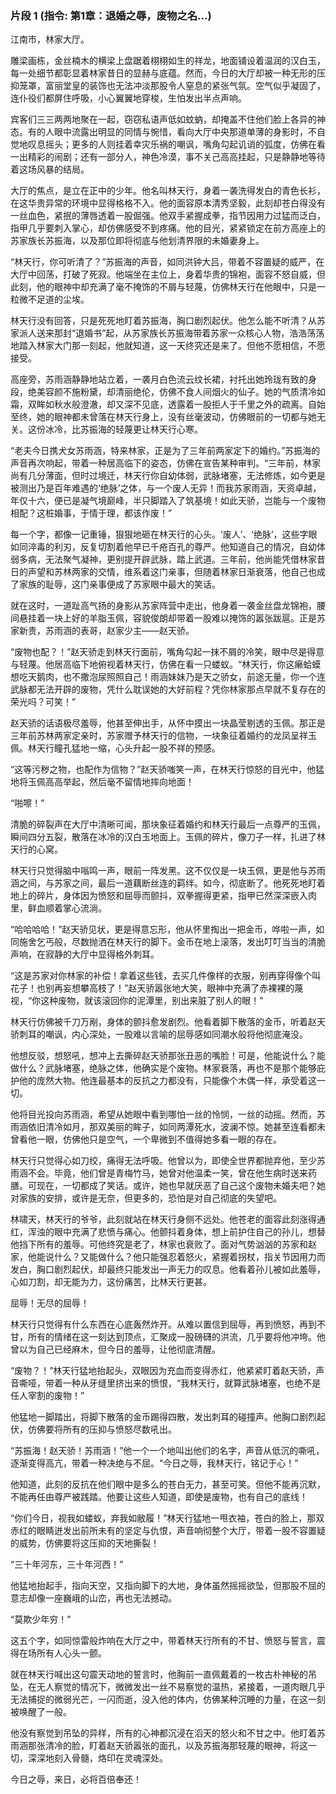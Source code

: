 

### 片段 1 (指令: 第1章：退婚之辱，废物之名...)

江南市，林家大厅。

雕梁画栋，金丝楠木的横梁上盘踞着栩栩如生的祥龙，地面铺设着温润的汉白玉，每一处细节都彰显着林家昔日的显赫与底蕴。然而，今日的大厅却被一种无形的压抑笼罩，富丽堂皇的装饰也无法冲淡那股令人窒息的紧张气氛。空气似乎凝固了，连仆役们都屏住呼吸，小心翼翼地穿梭，生怕发出半点声响。

宾客们三三两两地聚在一起，窃窃私语声低如蚊蚋，却掩盖不住他们脸上各异的神态。有的人眼中流露出明显的同情与惋惜，看向大厅中央那道单薄的身影时，不自觉地叹息摇头；更多的人则挂着幸灾乐祸的嘲讽，嘴角勾起讥诮的弧度，仿佛在看一出精彩的闹剧；还有一部分人，神色冷漠，事不关己高高挂起，只是静静地等待着这场风暴的结局。

大厅的焦点，是立在正中的少年。他名叫林天行，身着一袭洗得发白的青色长衫，在这华贵异常的环境中显得格格不入。他的面容原本清秀坚毅，此刻却苍白得没有一丝血色，紧抿的薄唇透着一股倔强。他双手紧握成拳，指节因用力过猛而泛白，指甲几乎要刺入掌心，却仿佛感受不到疼痛。他的目光，紧紧锁定在前方高座上的苏家族长苏振海，以及那位即将彻底与他划清界限的未婚妻身上。

“林天行，你可听清了？”苏振海的声音，如同洪钟大吕，带着不容置疑的威严，在大厅中回荡，打破了死寂。他端坐在主位上，身着华贵的锦袍，面容不怒自威，但此刻，他的眼神中却充满了毫不掩饰的不屑与轻蔑，仿佛林天行在他眼中，只是一粒微不足道的尘埃。

林天行没有回答，只是死死地盯着苏振海，胸口剧烈起伏。他怎么能不听清？从苏家派人送来那封“退婚书”起，从苏家族长苏振海带着苏家一众核心人物，浩浩荡荡地踏入林家大门那一刻起，他就知道，这一天终究还是来了。但他不愿相信，不愿接受。

高座旁，苏雨涵静静地站立着，一袭月白色流云纹长裙，衬托出她玲珑有致的身段，绝美容颜不施粉黛，却清丽绝伦，仿佛不食人间烟火的仙子。她的气质清冷如霜，双眸如秋水般澄澈，却又深不见底，透露着一股拒人于千里之外的疏离。自始至终，她的眼神都未曾落在林天行身上，没有丝毫波动，仿佛眼前的一切都与她无关。这份冰冷，比苏振海的轻蔑更让林天行心寒。

“老夫今日携犬女苏雨涵，特来林家，正是为了三年前两家定下的婚约。”苏振海的声音再次响起，带着一种居高临下的姿态，仿佛在宣告某种审判。“三年前，林家尚有几分薄面，但时过境迁，林天行你自幼体弱，武脉堵塞，无法修炼，如今更是被测出乃是百年难遇的‘绝脉’之体，与一个废人无异！而我苏家雨涵，天资卓越，年仅十六，便已是凝气境巅峰，半只脚踏入了筑基境！如此天骄，岂能与一个废物相配？这桩婚事，于情于理，都该作废！”

每一个字，都像一记重锤，狠狠地砸在林天行的心头。‘废人’、‘绝脉’，这些字眼如同淬毒的利刃，反复切割着他早已千疮百孔的尊严。他知道自己的情况，自幼体弱多病，无法聚气凝神，更别提开辟武脉，踏上武道。三年前，他尚能凭借林家昔日的声望和苏林两家的交情，维系着这门亲事，但随着林家日渐衰落，他自己也成了家族的耻辱，这门亲事便成了苏家眼中最大的笑话。

就在这时，一道趾高气扬的身影从苏家阵营中走出，他身着一袭金丝盘龙锦袍，腰间悬挂着一块上好的羊脂玉佩，容貌俊朗却带着一股难以掩饰的嚣张跋扈。正是苏家新贵，苏雨涵的表哥，赵家少主——赵天骄。

“废物也配？！”赵天骄走到林天行面前，嘴角勾起一抹不屑的冷笑，眼中尽是得意与轻蔑。他居高临下地俯视着林天行，仿佛在看一只蝼蚁。“林天行，你这癞蛤蟆想吃天鹅肉，也不撒泡尿照照自己！雨涵妹妹乃是天之骄女，前途无量，你一个连武脉都无法开辟的废物，凭什么耽误她的大好前程？凭你林家那点早就不复存在的荣光吗？可笑！”

赵天骄的话语极尽羞辱，他甚至伸出手，从怀中摸出一块晶莹剔透的玉佩。那正是三年前苏林两家定亲时，苏家赠予林天行的信物，一块象征着婚约的龙凤呈祥玉佩。林天行瞳孔猛地一缩，心头升起一股不祥的预感。

“这等污秽之物，也配作为信物？”赵天骄嗤笑一声，在林天行惊怒的目光中，他猛地将玉佩高高举起，然后毫不留情地摔向地面！

“啪嚓！”

清脆的碎裂声在大厅中清晰可闻，那块象征着婚约和林天行最后一点尊严的玉佩，瞬间四分五裂，散落在冰冷的汉白玉地面上。玉佩的碎片，像刀子一样，扎进了林天行的心窝。

林天行只觉得脑中嗡鸣一声，眼前一阵发黑。这不仅仅是一块玉佩，更是他与苏雨涵之间，与苏家之间，最后一道藕断丝连的羁绊。如今，彻底断了。他死死地盯着地上的碎片，身体因为愤怒和屈辱而颤抖，双拳握得更紧，指甲已然深深嵌入肉里，鲜血顺着掌心流淌。

“哈哈哈哈！”赵天骄见状，更是得意忘形，他从怀里掏出一把金币，哗啦一声，如同施舍乞丐般，尽数抛洒在林天行的脚下。金币在地上滚落，发出叮叮当当的清脆声响，在寂静的大厅中显得格外刺耳。

“这是苏家对你林家的补偿！拿着这些钱，去买几件像样的衣服，别再穿得像个叫花子！也别再妄想攀高枝了！”赵天骄嚣张地大笑，眼神中充满了赤裸裸的蔑视，“你这种废物，就该滚回你的泥潭里，别出来脏了别人的眼！”

林天行仿佛被千刀万剐，身体的颤抖愈发剧烈。他看着脚下散落的金币，听着赵天骄刺耳的嘲讽，内心深处，一股难以言喻的屈辱感如同潮水般将他彻底淹没。

他想反驳，想怒吼，想冲上去撕碎赵天骄那张丑恶的嘴脸！可是，他能说什么？能做什么？武脉堵塞，绝脉之体，他确实是个废物。林家衰落，再也不是那个能够庇护他的庞然大物。他连最基本的反抗之力都没有，只能像个木偶一样，承受着这一切。

他将目光投向苏雨涵，希望从她眼中看到哪怕一丝的怜悯，一丝的动摇。然而，苏雨涵依旧清冷如月，那双美丽的眸子，如同两潭死水，波澜不惊。她甚至连看都未曾看他一眼，仿佛他只是空气，一个卑微到不值得她多看一眼的存在。

林天行只觉得心如刀绞，痛得无法呼吸。他曾以为，即使全世界都抛弃他，至少苏雨涵不会。毕竟，他们曾是青梅竹马，她曾对他温柔一笑，曾在他生病时送来药膳。可现在，一切都成了笑话。或许，她也早就厌恶了自己这个废物未婚夫吧？她对家族的安排，或许是无奈，但更多的，恐怕是对自己彻底的失望吧。

林啸天，林天行的爷爷，此刻就站在林天行身侧不远处。他苍老的面容此刻涨得通红，浑浊的眼中充满了悲愤与痛心。他颤抖着身体，想上前护住自己的孙儿，想替他挡下所有的羞辱。可他终究是老了，林家也衰败了。面对气势汹汹的苏家和赵家，他能说什么？又能做什么？他只能强忍着怒火，紧握着拐杖，指关节因用力而发白，胸口剧烈起伏，却最终只能发出一声无力的叹息。他看着孙儿被如此羞辱，心如刀割，却无能为力，这份痛苦，比林天行更甚。

屈辱！无尽的屈辱！

林天行只觉得有什么东西在心底轰然炸开。从难以置信到屈辱，再到愤怒，再到不甘，所有的情绪在这一刻达到顶点，汇聚成一股磅礴的洪流，几乎要将他冲垮。他曾以为自己已经麻木，但今日的羞辱，让他彻底清醒。

“废物？！”林天行猛地抬起头，双眼因为充血而变得赤红，他紧紧盯着赵天骄，声音嘶哑，带着一种从牙缝里挤出来的愤恨，“我林天行，就算武脉堵塞，也绝不是任人宰割的废物！”

他猛地一脚踏出，将脚下散落的金币踢得四散，发出刺耳的碰撞声。他胸口剧烈起伏，仿佛要将所有的压抑与愤怒尽数吼出。

“苏振海！赵天骄！苏雨涵！”他一个一个地叫出他们的名字，声音从低沉的嘶吼，逐渐变得高亢，带着一种决绝与不屈。“今日之辱，我林天行，铭记于心！”

他知道，此刻的反抗在他们眼中是多么的苍白无力，甚至可笑。但他不能再沉默，不能再任由尊严被践踏。他要让这些人知道，即使是废物，也有自己的底线！

“你们今日，视我如蝼蚁，弃我如敝履！”林天行猛地一甩衣袖，苍白的脸上，那双赤红的眼睛迸发出前所未有的坚定与仇恨，声音响彻整个大厅，带着一股不容置疑的威势，仿佛要将这压抑的天地撕裂！

“三十年河东，三十年河西！”

他猛地抬起手，指向天空，又指向脚下的大地，身体虽然摇摇欲坠，但那股不屈的意志却像一座巍峨的山峦，再也无法撼动。

“莫欺少年穷！”

这五个字，如同惊雷般炸响在大厅之中，带着林天行所有的不甘、愤怒与誓言，震得在场所有人心头一颤。

就在林天行喊出这句震天动地的誓言时，他胸前一直佩戴着的一枚古朴神秘的吊坠，在无人察觉的情况下，微微发出一丝不易察觉的温热，紧接着，一道肉眼几乎无法捕捉的微弱光芒，一闪而逝，没入他的体内，仿佛某种沉睡的力量，在这一刻被唤醒了一般。

他没有察觉到吊坠的异样，所有的心神都沉浸在滔天的怒火和不甘之中。他盯着苏雨涵那张清冷的脸，盯着赵天骄嚣张的面孔，以及苏振海那轻蔑的眼神，将这一切，深深地刻入骨髓，烙印在灵魂深处。

今日之辱，来日，必将百倍奉还！

